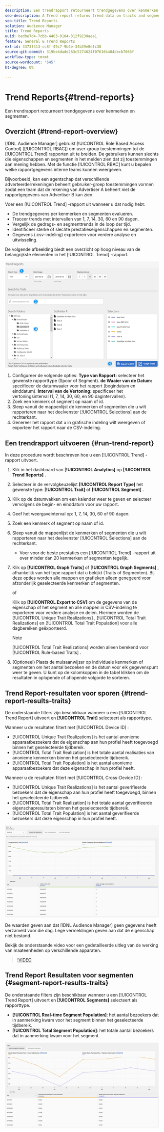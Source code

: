 ```yaml
---
description: Een trendrapport retourneert trendgegevens over kenmerken en segmenten.
seo-description: A Trend report returns trend data on traits and segments.
seo-title: Trend Reports
solution: Audience Manager
title: Trend Reports
uuid: bedbe7d4-7cbb-4403-9104-312f9230aea1
feature: General & Trend Reports
exl-id: 3373f413-cc8f-49c7-9b4e-34b39e0efc38
source-git-commit: 319be4dade263c5274624f07616b404decb7066f
workflow-type: tm+mt
source-wordcount: '645'
ht-degree: 0%

---
```


# Trend Reports{#trend-reports}

Een trendrapport retourneert trendgegevens over kenmerken en segmenten.

## Overzicht {#trend-report-overview}

<!-- 

c_trend_reports.xml

 -->

[!DNL Audience Manager] gebruikt [!UICONTROL Role Based Access Control] ([!UICONTROL RBAC]) om user-group toestemmingen tot de [!UICONTROL Trend] rapporten uit te breiden. De gebruikers kunnen slechts die eigenschappen en segmenten in het melden zien dat zij toestemmingen aan mening hebben. Met de functie [!UICONTROL RBAC] kunt u bepalen welke rapportgegevens interne teams kunnen weergeven.

Bijvoorbeeld, kan een agentschap dat verschillende adverteerderrekeningen beheert gebruiker-groep toestemmingen vormen zodat een team dat de rekening van Advertiser A beheert niet de rapportgegevens van Advertiser B kan zien.

Voer een [!UICONTROL Trend] -rapport uit wanneer u dat nodig hebt:

* De trendgegevens per kenmerken en segmenten evalueren.
* Traceer trends met intervallen van 1, 7, 14, 30, 60 en 90 dagen.
* Vergelijk de gedrags- en segmenttrends in de loop der tijd.
* Identificeer sterke of slechte prestatieseigenschappen en segmenten.
* Gegevens (.csv-indeling) exporteren voor verdere analyse en uitwisseling.

De volgende afbeelding biedt een overzicht op hoog niveau van de belangrijkste elementen in het [!UICONTROL Trend] -rapport.

![](assets/trend_reports.png)

1. Configureer de volgende opties:
   **Type van Rapport:** selecteer het gewenste rapporttype (Spoor of Segment).
   **de Waaier van de Datum:** specificeer de datumwaaier voor het rapport (begindatum en einddatum).
   **Interval van de Vertoning:** specificeer het vertoningsinterval (1, 7, 14, 30, 60, en 90 dagintervallen).
1. Zoek een kenmerk of segment op naam of id.
1. Sleep vanuit de mappenlijst de kenmerken of segmenten die u wilt rapporteren naar het deelvenster [!UICONTROL Selections] aan de rechterkant.
1. Genereer het rapport dat u in grafische indeling wilt weergeven of exporteer het rapport naar de CSV-indeling.

## Een trendrapport uitvoeren {#run-trend-report}

In deze procedure wordt beschreven hoe u een [!UICONTROL Trend] -rapport uitvoert.

<!-- 

t_working_with_trend_reports.xml

 -->

1. Klik in het dashboard van **[!UICONTROL Analytics]** op **[!UICONTROL Trend Reports]** .
1. Selecteer in de vervolgkeuzelijst **[!UICONTROL Report Type]** het gewenste type: **[!UICONTROL Trait]** of **[!UICONTROL Segment]** .
1. Klik op de datumvakken om een kalender weer te geven en selecteer vervolgens de begin- en einddatum voor uw rapport.
1. Geef het weergaveinterval op: 1, 7, 14, 30, 60 of 90 dagen.
1. Zoek een kenmerk of segment op naam of id.
1. Sleep vanuit de mappenlijst de kenmerken of segmenten die u wilt rapporteren naar het deelvenster [!UICONTROL Selections] aan de rechterkant.
   * Voer voor de beste prestaties een [!UICONTROL Trend] -rapport uit over minder dan 20 kenmerken of segmenten tegelijk.
1. Klik op **[!UICONTROL Graph Traits]** of **[!UICONTROL Graph Segments]** , afhankelijk van het type rapport dat u bekijkt (Traits of Segmenten). Bij deze opties worden alle mappen en grafieken alleen genegeerd voor afzonderlijk geselecteerde kenmerken of segmenten.

   of

   Klik op **[!UICONTROL Export to CSV]** om de gegevens van de eigenschap of het segment en alle mappen in CSV-indeling te exporteren voor verdere analyse en delen. Hiermee worden de [!UICONTROL Unique Trait Realizations] , [!UICONTROL Total Trait Realizations] en [!UICONTROL Total Trait Population] voor alle dagbereiken geëxporteerd.

   >[!NOTE]
   >
   >[!UICONTROL Total Trait Realizations] worden alleen berekend voor [!UICONTROL Rule-based Traits] .

1. (Optioneel) Plaats de muisaanwijzer op individuele kenmerken of segmenten om het aantal bezoeken en de datum voor elk gegevenspunt weer te geven. U kunt op de kolomkoppen in de tabel klikken om de resultaten in oplopende of aflopende volgorde te sorteren.

## Trend Report-resultaten voor sporen {#trend-report-results-traits}

De onderstaande filters zijn beschikbaar wanneer u een [!UICONTROL Trend Report] uitvoert en **[!UICONTROL Trait]** selecteert als rapporttype.

Wanneer u de resultaten filtert met [!UICONTROL Device ID] :

* [!UICONTROL Unique Trait Realizations] is het aantal anonieme apparaatbezoekers dat de eigenschap aan hun profiel heeft toegevoegd binnen het geselecteerde tijdbereik.
* [!UICONTROL Total Trait Realization] is het totale aantal realisaties van anonieme kenmerken binnen het geselecteerde tijdbereik.
* [!UICONTROL Total Trait Population] is het aantal anonieme apparaatbezoekers dat deze eigenschap in hun profiel heeft.

Wanneer u de resultaten filtert met [!UICONTROL Cross-Device ID] :

* [!UICONTROL Unique Trait Realizations] is het aantal geverifieerde bezoekers dat de eigenschap aan hun profiel heeft toegevoegd, binnen het geselecteerde tijdbereik.
* [!UICONTROL Total Trait Realization] is het totale aantal geverifieerde eigenschapresultaten binnen het geselecteerde tijdbereik.
* [!UICONTROL Total Trait Population] is het aantal geverifieerde bezoekers dat deze eigenschap in hun profiel heeft.

![&#x200B; trend-rapport-eigenschappen &#x200B;](assets/trend-report-traits.png)

De waarden geven aan dat [!DNL Audience Manager] geen gegevens heeft verzameld voor die dag. Lege vermeldingen geven aan dat de eigenschap niet bestond.

Bekijk de onderstaande video voor een gedetailleerde uitleg van de werking van maateenheden op verschillende apparaten.

>[!VIDEO](https://experienceleague.adobe.com/docs/audience-manager-learn/tutorials/build-and-manage-audiences/profile-merge/understanding-cross-device-metrics-in-audience-manager.html?lang=nl-NL)

## Trend Report Resultaten voor segmenten {#segment-report-results-traits}

De onderstaande filters zijn beschikbaar wanneer u een [!UICONTROL Trend Report] uitvoert en **[!UICONTROL Segments]** selecteert als rapporttype.

* **[!UICONTROL Real-time Segment Population]**: het aantal bezoekers dat in aanmerking kwam voor het segment binnen het geselecteerde tijdbereik.
* **[!UICONTROL Total Segment Population]**: het totale aantal bezoekers dat in aanmerking kwam voor het segment.

![&#x200B; trend-rapport-segmenten &#x200B;](assets/trend-report-segments.png)
